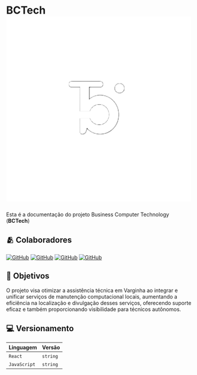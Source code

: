 # BCTech <img src="src/assets/logo.png" alt="Logo da Minha Empresa">

 Esta é a documentação do projeto Business Computer Technology (**BCTech**)

## 🫂 Colaboradores

[![GitHub](https://img.shields.io/badge/-Amorais19-000?style=for-the-badge&logo=github&logoColor=FFF)](https://github.com/Amorais19)
[![GitHub](https://img.shields.io/badge/-lolaias-529?style=for-the-badge&logo=github&logoColor=FFF)](https://github.com/lolaias)
[![GitHub](https://img.shields.io/badge/-luissothavioo-ff690a?style=for-the-badge&logo=github&logoColor=FFF)](https://github.com/luissothavioo)
[![GitHub](https://img.shields.io/badge/-naiynull-fff?style=for-the-badge&logo=github&logoColor=000)](https://github.com/naiynull)

## 🎯 Objetivos

O projeto visa otimizar a assistência técnica em Varginha ao integrar e unificar serviços de manutenção computacional locais, aumentando a eficiência na localização e divulgação desses serviços, oferecendo suporte eficaz e também proporcionando visibilidade para técnicos autônomos.

## 💻 Versionamento

| Linguagem   | Versão       |
| :---------- | :--------- | 
| `React`      | `string` |
| `JavaScript`      | `string` |
